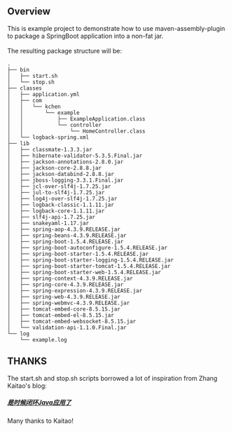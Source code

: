 ## Overview
This is example project to demonstrate how to use maven-assembly-plugin to package a SpringBoot application into a non-fat jar.
<br/>
<br/>
The resulting package structure will be:

```
.
├── bin
│   ├── start.sh
│   └── stop.sh
├── classes
│   ├── application.yml
│   ├── com
│   │   └── kchen
│   │       └── example
│   │           ├── ExampleApplication.class
│   │           └── controller
│   │               └── HomeController.class
│   └── logback-spring.xml
├── lib
│   ├── classmate-1.3.3.jar
│   ├── hibernate-validator-5.3.5.Final.jar
│   ├── jackson-annotations-2.8.0.jar
│   ├── jackson-core-2.8.8.jar
│   ├── jackson-databind-2.8.8.jar
│   ├── jboss-logging-3.3.1.Final.jar
│   ├── jcl-over-slf4j-1.7.25.jar
│   ├── jul-to-slf4j-1.7.25.jar
│   ├── log4j-over-slf4j-1.7.25.jar
│   ├── logback-classic-1.1.11.jar
│   ├── logback-core-1.1.11.jar
│   ├── slf4j-api-1.7.25.jar
│   ├── snakeyaml-1.17.jar
│   ├── spring-aop-4.3.9.RELEASE.jar
│   ├── spring-beans-4.3.9.RELEASE.jar
│   ├── spring-boot-1.5.4.RELEASE.jar
│   ├── spring-boot-autoconfigure-1.5.4.RELEASE.jar
│   ├── spring-boot-starter-1.5.4.RELEASE.jar
│   ├── spring-boot-starter-logging-1.5.4.RELEASE.jar
│   ├── spring-boot-starter-tomcat-1.5.4.RELEASE.jar
│   ├── spring-boot-starter-web-1.5.4.RELEASE.jar
│   ├── spring-context-4.3.9.RELEASE.jar
│   ├── spring-core-4.3.9.RELEASE.jar
│   ├── spring-expression-4.3.9.RELEASE.jar
│   ├── spring-web-4.3.9.RELEASE.jar
│   ├── spring-webmvc-4.3.9.RELEASE.jar
│   ├── tomcat-embed-core-8.5.15.jar
│   ├── tomcat-embed-el-8.5.15.jar
│   ├── tomcat-embed-websocket-8.5.15.jar
│   └── validation-api-1.1.0.Final.jar
└── log
    └── example.log
```

## THANKS
The start.sh and stop.sh scripts borrowed a lot of inspiration from Zhang Kaitao's blog: 
##### [是时候闭环Java应用了](http://jinnianshilongnian.iteye.com/blog/2317830)

Many thanks to Kaitao!